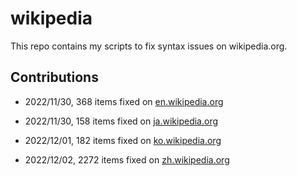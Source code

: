 # wikipedia

This repo contains my scripts to fix syntax issues on wikipedia.org.

## Contributions

* 2022/11/30, 368 items fixed on [en.wikipedia.org](https://en.wikipedia.org/w/index.php?title=Special:Contributions/Liruqi&target=Liruqi&offset=&limit=500)

* 2022/11/30, 158 items fixed on [ja.wikipedia.org](https://ja.wikipedia.org/w/index.php?title=Special:Contributions/Liruqi&target=Liruqi&offset=&limit=500)

* 2022/12/01, 182 items fixed on [ko.wikipedia.org](https://ko.wikipedia.org/w/index.php?title=Special:Contributions/Liruqi&target=Liruqi&offset=&limit=250)

* 2022/12/02, 2272 items fixed on [zh.wikipedia.org](https://zh.wikipedia.org/w/index.php?title=Special:Contributions/Liruqi&target=Liruqi&offset=&limit=500)
